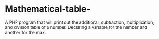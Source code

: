 # Mathematical-table-
A PHP program that will print out the additional, subtraction, multiplication, and division table of a number. Declaring a variable for the number and another for the max. 
